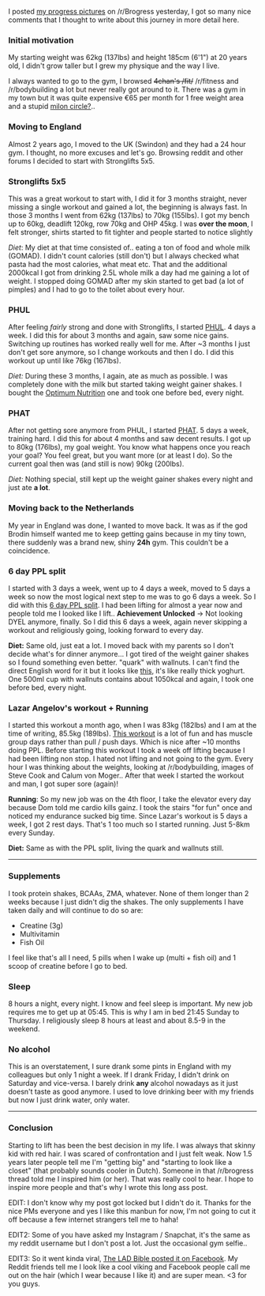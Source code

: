 I posted [my progress pictures](http://i.imgur.com/WoOdCx9.jpg) on /r/Brogress yesterday, I got so many nice comments that I thought to write about this journey in more detail here. 

### Initial motivation 
My starting weight was 62kg (137lbs) and height 185cm (6'1") at 20 years old, I didn't grow taller but I grew my physique and the way I live.

I always wanted to go to the gym, I browsed ~~4chan's /fit/~~ /r/fitness and /r/bodybuilding a lot but never really got around to it. There was a gym in my town but it was quite expensive €65 per month for 1 free weight area and a stupid [milon circle?](http://www.miloncirkel.com/)..

### Moving to England

Almost 2 years ago, I moved to the UK (Swindon) and they had a 24 hour gym. I thought, no more excuses and let's go. Browsing reddit and other forums I decided to start with Stronglifts 5x5. 

### Stronglifts 5x5

This was a great workout to start with, I did it for 3 months straight, never missing a single workout and gained a lot, the beginning is always fast. In those 3 months I went from 62kg (137lbs) to 70kg (155lbs). I got my bench up to 60kg, deadlift 120kg, row 70kg and OHP 45kg. I was **over the moon**, I felt stronger, shirts started to fit tighter and people started to notice slightly

*Diet*: My diet at that time consisted of.. eating a ton of food and whole milk (GOMAD). I didn't count calories (still don't) but I always checked what pasta had the most calories, what meat etc. That and the additional 2000kcal I got from drinking 2.5L whole milk a day had me gaining a lot of weight. I stopped doing GOMAD after my skin started to get bad (a lot of pimples) and I had to go to the toilet about every hour. 

### PHUL 

After feeling *fairly* strong and done with Stronglifts, I started [PHUL](https://www.muscleandstrength.com/workouts/phul-workout). 4 days a week. I did this for about 3 months and again, saw some nice gains. Switching up routines has worked really well for me. After ~3 months I just don't get sore anymore, so I change workouts and then I do. I did this workout up until like 76kg (167lbs).

*Diet:* During these 3 months, I again, ate as much as possible. I was completely done with the milk but started taking weight gainer shakes. I bought the [Optimum Nutrition](http://www.bodybuilding.com/store/opt/sm.html) one and took one before bed, every night.

### PHAT

After not getting sore anymore from PHUL, I started [PHAT](http://www.simplyshredded.com/mega-feature-layne-norton-training-series-full-powerhypertrophy-routine-updated-2011.html). 5 days a week, training hard. I did this for about 4 months and saw decent results. I got up to 80kg (176lbs), my goal weight. You know what happens once you reach your goal? You feel great, but you want more (or at least I do). So the current goal then was (and still is now) 90kg (200lbs).

*Diet:* Nothing special, still kept up the weight gainer shakes every night and just ate **a lot**. 

### Moving back to the Netherlands

My year in England was done, I wanted to move back. It was as if the god Brodin himself wanted me to keep getting gains because in my tiny town, there suddenly was a brand new, shiny **24h** gym. This couldn't be a coincidence.

### 6 day PPL split

I started with 3 days a week, went up to 4 days a week, moved to 5 days a week so now the most logical next step to me was to go 6 days a week. So I did with this [6 day PPL split](https://www.muscleandstrength.com/workouts/6-day-powerbuilding-split-meal-plan). I had been lifting for almost a year now and people told me I looked like I lift.. **Achievement Unlocked** -> Not looking DYEL anymore, finally. So I did this 6 days a week, again never skipping a workout and religiously going, looking forward to every day. 

**Diet:** Same old, just eat a lot. I moved back with my parents so I don't decide what's for dinner anymore... I got tired of the weight gainer shakes so I found something even better. "quark" with wallnuts.  I can't find the direct English word for it but it looks like [this](https://www.boodschappenboer.nl/wp-content/uploads/2015/11/Almhof-Volle-Kwark-Spaanse-Sinaasappel-500g1.jpg), it's like really thick yoghurt. One 500ml cup with wallnuts contains about 1050kcal and again, I took one before bed, every night. 

### Lazar Angelov's workout + Running

I started this workout a month ago, when I was 83kg (182lbs) and I am at the time of writing, 85.5kg (189lbs). [This workout](http://www.gymaholic.co/articles/fitness/19/lazar-angelov-workout-and-diet) is a lot of fun and has muscle group days rather than pull / push days. Which is nice after ~10 months doing PPL. Before starting this workout I took a week off lifting because I had been lifting non stop. I hated not lifting and not going to the gym. Every hour I was thinking about the weights, looking at /r/bodybuilding, images of Steve Cook and Calum von Moger.. After that week I started the workout and man, I got super sore (again)! 

**Running**: So my new job was on the 4th floor, I take the elevator every day because Dom told me cardio kills gainz. I took the stairs "for fun" once and noticed my endurance sucked big time. Since Lazar's workout is 5 days a week, I got 2 rest days. That's 1 too much so I started running. Just 5-8km every Sunday. 

**Diet:** Same as with the PPL split, living the quark and wallnuts still. 

___ 

### Supplements

I took protein shakes, BCAAs, ZMA, whatever. None of them longer than 2 weeks because I just didn't dig the shakes. The only supplements I have taken daily and will continue to do so are:

* Creatine (3g)
* Multivitamin
* Fish Oil

I feel like that's all I need, 5 pills when I wake up (multi + fish oil) and 1 scoop of creatine before I go to bed.

### Sleep

8 hours a night, every night. I know and feel sleep is important. My new job requires me to get up at 05:45. This is why I am in bed 21:45 Sunday to Thursday. I religiously sleep 8 hours at least and about 8.5-9 in the weekend. 

### No alcohol

This is an overstatement, I sure drank some pints in England with my colleagues but only 1 night a week. If I drank Friday, I didn't drink on Saturday and vice-versa. I barely drink **any** alcohol nowadays as it just doesn't taste as good anymore. I used to love drinking beer with my friends but now I just drink water, only water.

___ 

### Conclusion

Starting to lift has been the best decision in my life. I was always that skinny kid with red hair. I was scared of confrontation and I just felt weak. Now 1.5 years later people tell me I'm "getting big" and "starting to look like a closet" (that probably sounds cooler in Dutch). Someone in that /r/brogress thread told me I inspired him (or her). That was really cool to hear. I hope to inspire more people and that's why I wrote this long ass post. 

EDIT:
I don't know why my post got locked but I didn't do it. Thanks for the nice PMs everyone and yes I like this manbun for now, I'm not going to cut it off because a few internet strangers tell me to haha!

EDIT2: 
Some of you have asked my Instagram / Snapchat, it's the same as my reddit username but I don't post a lot. Just the occasional gym selfie..

EDIT3: 
So it went kinda viral, [The LAD Bible posted it on Facebook](https://www.facebook.com/LADbible/posts/2680121988701641?comment_id=948105178606573&notif_t=like). My Reddit friends tell me I look like a cool viking and Facebook people call me out on the hair (which I wear because I like it) and are super mean. <3 for you guys. 
